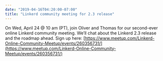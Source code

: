 ```yaml
---
date: "2019-04-16T04:20:00-07:00"
title: "Linkerd community meeting for 2.3 release"
---
```


On Wed, April 24 @ 10 am (PT), join Oliver and Thomas for our second-ever online
Linkerd community meeting. We’ll chat about the Linkerd 2.3 release and the
roadmap ahead. Sign up here:
[https://www.meetup.com/Linkerd-Online-Community-Meetup/events/260356731/](https://www.meetup.com/Linkerd-Online-Community-Meetup/events/260356731/)
